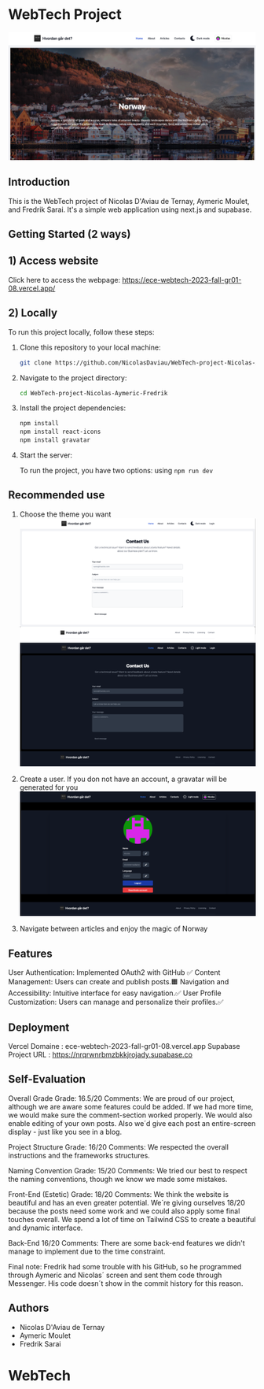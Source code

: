 # WebTech Project 
![alt text](app/public/demo.png)
## Introduction

This is the WebTech project of Nicolas D'Aviau de Ternay, Aymeric Moulet, and Fredrik Sarai. It's a simple web application using next.js and supabase.

## Getting Started (2 ways)

## 1) Access website 
Click here to access the webpage: https://ece-webtech-2023-fall-gr01-08.vercel.app/

## 2) Locally
To run this project locally, follow these steps:

1. Clone this repository to your local machine:

   ```bash
   git clone https://github.com/NicolasDaviau/WebTech-project-Nicolas-Aymeric-Fredrik.git

2. Navigate to the project directory:

   ```bash
   cd WebTech-project-Nicolas-Aymeric-Fredrik
   ```

3. Install the project dependencies:

   ```bash
   npm install
   npm install react-icons 
   npm install gravatar
   ```

4. Start the server:

   To run the project, you have two options: using  `npm run dev` 

## Recommended use
1) Choose the theme you want
![White Theme](app/public/whiteTheme.png)
![BlackTheme](app/public/blackTheme.png)

2) Create a user. If you don not have an account, a gravatar will be generated for you 
![User](app/public/userDemo.png)
3) Navigate between articles and enjoy the magic of Norway

## Features

User Authentication: Implemented OAuth2 with GitHub ✅
Content Management: Users can create and publish posts.🟧
Navigation and Accessibility: Intuitive interface for easy navigation.✅
User Profile Customization: Users can manage and personalize their profiles.✅

## Deployment
Vercel  Domaine : ece-webtech-2023-fall-gr01-08.vercel.app
Supabase Project URL : https://nrqrwnrbmzbkkjrojady.supabase.co

## Self-Evaluation

Overall Grade
Grade: 16.5/20
Comments: We are proud of our project, although we are aware some features could be added. If we had more time, we would make sure the comment-section worked properly. We would also enable editing of your own posts. Also we´d give each post an entire-screen display - just like you see in a blog.

Project Structure
Grade: 16/20
Comments: We respected the overall instructions and the frameworks structures. 

Naming Convention
Grade: 15/20
Comments: We tried our best to respect the naming conventions, though we know we made some mistakes.

Front-End (Estetic)
Grade: 18/20
Comments:  We think the website is beautiful and has an even greater potential. We´re giving ourselves 18/20 because the posts need some work and we could also apply some final touches overall. We spend a lot of time on Tailwind CSS to create a beautiful and dynamic interface.

Back-End 16/20 
Comments: There are some back-end features we didn't manage to implement due to the time constraint.

Final note: Fredrik had some trouble with his GitHub, so he programmed through Aymeric and Nicolas´ screen and sent them code through Messenger. His code doesn´t show in the commit history for this reason. 



## Authors
- Nicolas D'Aviau de Ternay
- Aymeric Moulet
- Fredrik Sarai
  
# WebTech
